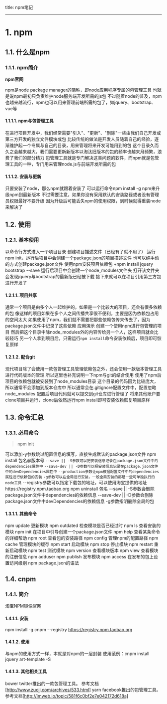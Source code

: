 title: npm笔记

----
# 1. npm

## 1.1. 什么是npm

### 1.1.1. npm简介

**npm官网**

npm是node package manager的简称，即node应用程序专属的包管理工具
也就是说npm最初只负责维护node服务端开发所需的js包
不过随着node的普及，npm也越来越流行，npm也可以用来管理前端所需的包了，如jquery、bootstrap、vue等

#### 1.1.1.1. npm与包管理工具

在进行项目开发中，我们经常需要"引入"、"更新"、"删除"一些由我们自己开发或第三方开发的独立文件模块或包
比较传统的做法是开发人员随着自己的经验，逐渐维护起一个专属与自己的目录，用来管理将来开发可能用到的包
这个目录久而久之会越来越大，我们需要更新新版本以淘汰旧版本的包的频率也越来月频繁，浪费了我们的部分精力
包管理工具就是专门解决这类问题的软件，而npm就是包管理工具的一种，专门用来管理node.js与前端开发所需的包

#### 1.1.1.2. 安装与更新

只要安装了node，那么npm就跟着安装了
可以运行命令npm install -g npm来升级npm到最新版本
不过需要注意，如果你没有采用默认的安装路径或者没有管理员权限最好不要升级
因为升级后可能丢失npm的使用权限，到时候就得重装node来解决了

## 1.2. 使用

### 1.2.1. 基本使用

以命令行方式进入一个项目目录
创建项目描述文件（已经有了就不用了）
运行npm init，运行后项目中会创建一个package.json的项目描述文件
也可以纯手动的方式创建package.json文件
使用npm安装项目依赖包 +npm install jquery bootstrap --save
运行后项目中会创建一个node_modules文件夹
打开该文件夹会发现jquery与bootstrap的最新版已经被下载
接下来就可以在项目引用第三方包进行开发了

#### 1.2.1.1. 项目共享

通常一个项目是由多个人一起维护的，如果是一个比较大的项目，还会有很多依赖的包
像这样的项目如果在多个人之间传播共享很不便利，主要是因为依赖包占用的空间太大
如果使用了npm，我们就不需要把那些依赖包传来传去了，因为package.json文件中记录了这些依赖
应用演示
创建一个使用npm进行包管理的项目
然后把这个目录中除node_modules外的内容传给另一个人，这样项目就会比较轻巧
另一个人拿到项目后，只需运行````npm install````命令安装依赖后，项目即可恢复原样

#### 1.2.1.2. 配合git

现代项目除了会使用一款包管理工具管理依赖包之外，还会使用一款版本管理工具进行代码版本的管理
所以这里也补充说明一下npm与git的结合使用
使用了npm后项目的依赖包就被安装到了node_modules目录
这个目录的代码因为比较庞大，所以通常不会添加到版本仓库中
所以通常会在.gitignore配置文件中，配置忽略node_modules
配置后项目代码就可以提交到git仓库进行管理了
将来其他账户要clone项目并运行，clone后依然运行npm install即可安装依赖恢复项目原样

## 1.3. 命令汇总

### 1.3.1. 必用命令

> npm init

可以添加-y参数跳过配置信息的填写，直接生成默认的package.json文件
npm install 包名@版本号
````--save || -S参数可以把安装信息记录在package.json文件中的dependencies属性中````
````--save-dev || -D参数可以把安装信息记录在package.json文件中的devDependencies属性中````
````--production参数让npm根据配置文件中的dependencies属性进行依赖包的安装````
````-g参数可以在全局进行安装，一般全局安装的都是一些可单独执行的node工具````
--registry参数可以指定下载包的地址，可以使用淘宝提供的地址https://registry.npm.taobao.org
npm uninstall 包名
--save || -S参数会删除package.json文件中dependencies的依赖信息
--save-dev || -D参数会删除package.json文件中devDependencies的依赖信息
-g参数指明删除全局的包

#### 1.3.1.1. 其他命令

npm update 更新模块
npm outdated 检查模块是否已经过时
npm ls 查看安装的模块
npm init 在项目中引导创建一个package.json文件
npm help 查看某条命令的详细帮助
npm root 查看包的安装路径
npm config 管理npm的配置路径
npm cache 管理模块的缓存
npm start 启动模块
npm stop 停止模块
npm restart 重新启动模块
npm test 测试模块
npm version 查看模块版本
npm view 查看模块的注册信息
npm adduser
npm publish 发布模块
npm access 在发布的包上设置访问级别
npm package.json的语法

## 1.4. cnpm

### 1.4.1. 简介

淘宝NPM镜像官网

#### 1.4.1.1. 安装

npm install -g cnpm --registry https://registry.npm.taobao.org

#### 1.4.1.2. 使用

与npm的使用方式一样，本就是对npm的一层封装
使用范例：cnpm install jquery art-template -S

#### 1.4.1.3. 其他相关工具

bower
twitter推出的一款包管理工具。
参考文档[http://www.zuojj.com/archives/533.html]
yarn
facebook推出的包管理工具。
参考文档[http://imweb.io/topic/581f6c0bf2e7e042172d618a]